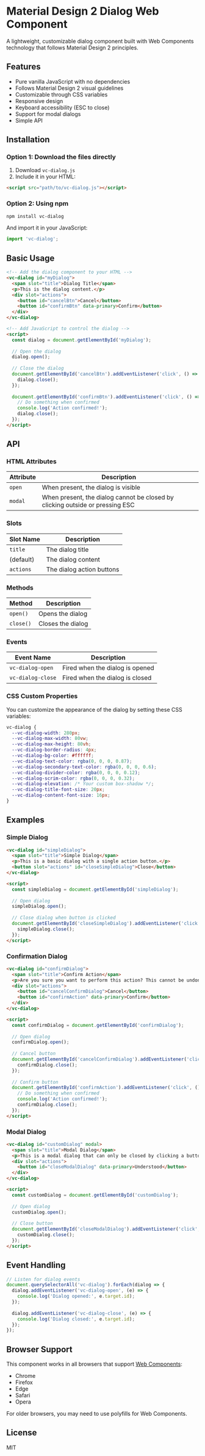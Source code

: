 # Material Design 2 Dialog Web Component

A lightweight, customizable dialog component built with Web Components technology that follows Material Design 2 principles.

## Features

- Pure vanilla JavaScript with no dependencies
- Follows Material Design 2 visual guidelines
- Customizable through CSS variables
- Responsive design
- Keyboard accessibility (ESC to close)
- Support for modal dialogs
- Simple API

## Installation

### Option 1: Download the files directly

1. Download `vc-dialog.js` 
2. Include it in your HTML:

```html
<script src="path/to/vc-dialog.js"></script>
```

### Option 2: Using npm

```bash
npm install vc-dialog
```

And import it in your JavaScript:

```javascript
import 'vc-dialog';
```

## Basic Usage

```html
<!-- Add the dialog component to your HTML -->
<vc-dialog id="myDialog">
  <span slot="title">Dialog Title</span>
  <p>This is the dialog content.</p>
  <div slot="actions">
    <button id="cancelBtn">Cancel</button>
    <button id="confirmBtn" data-primary>Confirm</button>
  </div>
</vc-dialog>

<!-- Add JavaScript to control the dialog -->
<script>
  const dialog = document.getElementById('myDialog');
  
  // Open the dialog
  dialog.open();
  
  // Close the dialog
  document.getElementById('cancelBtn').addEventListener('click', () => {
    dialog.close();
  });
  
  document.getElementById('confirmBtn').addEventListener('click', () => {
    // Do something when confirmed
    console.log('Action confirmed!');
    dialog.close();
  });
</script>
```

## API

### HTML Attributes

| Attribute | Description |
|-----------|-------------|
| `open`    | When present, the dialog is visible |
| `modal`   | When present, the dialog cannot be closed by clicking outside or pressing ESC |

### Slots

| Slot Name | Description |
|-----------|-------------|
| `title`   | The dialog title |
| (default) | The dialog content |
| `actions` | The dialog action buttons |

### Methods

| Method  | Description |
|---------|-------------|
| `open()`| Opens the dialog |
| `close()`| Closes the dialog |

### Events

| Event Name | Description |
|------------|-------------|
| `vc-dialog-open` | Fired when the dialog is opened |
| `vc-dialog-close` | Fired when the dialog is closed |

### CSS Custom Properties

You can customize the appearance of the dialog by setting these CSS variables:

```css
vc-dialog {
  --vc-dialog-width: 280px;
  --vc-dialog-max-width: 80vw;
  --vc-dialog-max-height: 80vh;
  --vc-dialog-border-radius: 4px;
  --vc-dialog-bg-color: #ffffff;
  --vc-dialog-text-color: rgba(0, 0, 0, 0.87);
  --vc-dialog-secondary-text-color: rgba(0, 0, 0, 0.6);
  --vc-dialog-divider-color: rgba(0, 0, 0, 0.12);
  --vc-dialog-scrim-color: rgba(0, 0, 0, 0.32);
  --vc-dialog-elevation: /* Your custom box-shadow */;
  --vc-dialog-title-font-size: 20px;
  --vc-dialog-content-font-size: 16px;
}
```

## Examples

### Simple Dialog

```html
<vc-dialog id="simpleDialog">
  <span slot="title">Simple Dialog</span>
  <p>This is a basic dialog with a single action button.</p>
  <button slot="actions" id="closeSimpleDialog">Close</button>
</vc-dialog>

<script>
  const simpleDialog = document.getElementById('simpleDialog');
  
  // Open dialog
  simpleDialog.open();
  
  // Close dialog when button is clicked
  document.getElementById('closeSimpleDialog').addEventListener('click', () => {
    simpleDialog.close();
  });
</script>
```

### Confirmation Dialog

```html
<vc-dialog id="confirmDialog">
  <span slot="title">Confirm Action</span>
  <p>Are you sure you want to perform this action? This cannot be undone.</p>
  <div slot="actions">
    <button id="cancelConfirmDialog">Cancel</button>
    <button id="confirmAction" data-primary>Confirm</button>
  </div>
</vc-dialog>

<script>
  const confirmDialog = document.getElementById('confirmDialog');
  
  // Open dialog
  confirmDialog.open();
  
  // Cancel button
  document.getElementById('cancelConfirmDialog').addEventListener('click', () => {
    confirmDialog.close();
  });
  
  // Confirm button
  document.getElementById('confirmAction').addEventListener('click', () => {
    // Do something when confirmed
    console.log('Action confirmed!');
    confirmDialog.close();
  });
</script>
```

### Modal Dialog

```html
<vc-dialog id="customDialog" modal>
  <span slot="title">Modal Dialog</span>
  <p>This is a modal dialog that can only be closed by clicking a button.</p>
  <div slot="actions">
    <button id="closeModalDialog" data-primary>Understood</button>
  </div>
</vc-dialog>

<script>
  const customDialog = document.getElementById('customDialog');
  
  // Open dialog
  customDialog.open();
  
  // Close button
  document.getElementById('closeModalDialog').addEventListener('click', () => {
    customDialog.close();
  });
</script>
```

## Event Handling

```javascript
// Listen for dialog events
document.querySelectorAll('vc-dialog').forEach(dialog => {
  dialog.addEventListener('vc-dialog-open', (e) => {
    console.log('Dialog opened:', e.target.id);
  });
  
  dialog.addEventListener('vc-dialog-close', (e) => {
    console.log('Dialog closed:', e.target.id);
  });
});
```

## Browser Support

This component works in all browsers that support [Web Components](https://caniuse.com/custom-elementsv1):
- Chrome
- Firefox
- Edge
- Safari
- Opera

For older browsers, you may need to use polyfills for Web Components.

## License

MIT